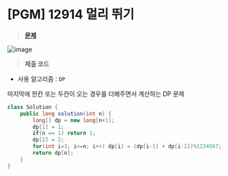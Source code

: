 # [PGM] 12914 멀리 뛰기
> **[문제](https://school.programmers.co.kr/learn/courses/30/lessons/12914)**
> 
![image](https://user-images.githubusercontent.com/80896077/197224406-0d3d724a-1d1a-4321-8d95-e8fddeacf969.png)

> **제출 코드**
> 
- 사용 알고리즘 : `DP`

마지막에 한칸 또는 두칸이 오는 경우를 더해주면서 계산하는 DP 문제

```java
class Solution {
    public long solution(int n) {
        long[] dp = new long[n+1];
        dp[1] = 1;
        if(n == 1) return 1;
        dp[2] = 2;  
        for(int i=3; i<=n; i++) dp[i] = (dp[i-1] + dp[i-2])%1234567;
        return dp[n];
    }
}
```
